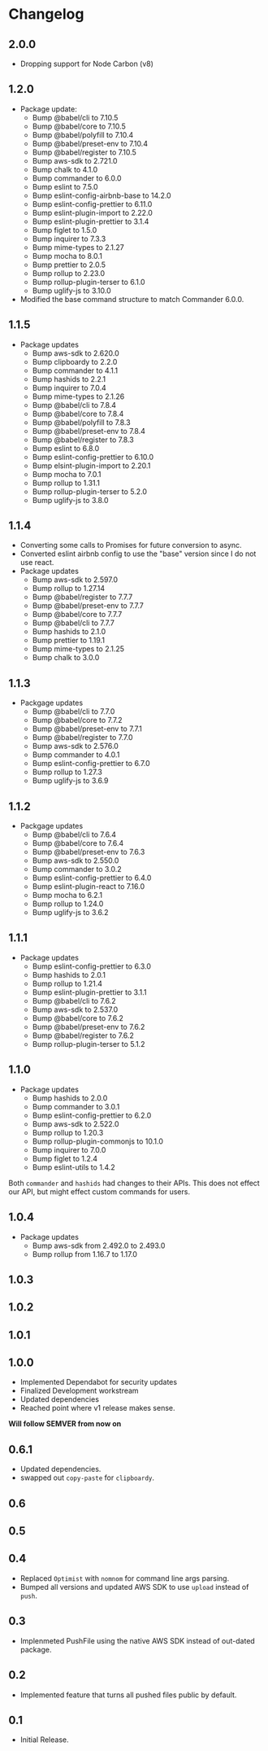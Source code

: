 # Changelog

2.0.0
---
* Dropping support for Node Carbon (v8)

1.2.0
---
* Package update:
    * Bump @babel/cli to 7.10.5
    * Bump @babel/core to 7.10.5
    * Bump @babel/polyfill to 7.10.4
    * Bump @babel/preset-env to 7.10.4
    * Bump @babel/register to 7.10.5
    * Bump aws-sdk to 2.721.0
    * Bump chalk to 4.1.0
    * Bump commander to 6.0.0
    * Bump eslint to 7.5.0
    * Bump eslint-config-airbnb-base to 14.2.0
    * Bump eslint-config-prettier to 6.11.0
    * Bump eslint-plugin-import to 2.22.0
    * Bump eslint-plugin-prettier to 3.1.4
    * Bump figlet to 1.5.0
    * Bump inquirer to 7.3.3
    * Bump mime-types to 2.1.27
    * Bump mocha to 8.0.1
    * Bump prettier to 2.0.5
    * Bump rollup to 2.23.0
    * Bump rollup-plugin-terser to 6.1.0
    * Bump uglify-js to 3.10.0
* Modified the base command structure to match Commander 6.0.0.

1.1.5
---

* Package updates
    * Bump aws-sdk to 2.620.0
    * Bump clipboardy to 2.2.0
    * Bump commander to 4.1.1
    * Bump hashids to 2.2.1
    * Bump inquirer to 7.0.4
    * Bump mime-types to 2.1.26
    * Bump @babel/cli to 7.8.4
    * Bump @babel/core to 7.8.4
    * Bump @babel/polyfill to 7.8.3
    * Bump @babel/preset-env to 7.8.4
    * Bump @babel/register to 7.8.3
    * Bump eslint to 6.8.0
    * Bump eslint-config-prettier to 6.10.0
    * Bump elsint-plugin-import to 2.20.1
    * Bump mocha to 7.0.1
    * Bump rollup to 1.31.1
    * Bump rollup-plugin-terser to 5.2.0
    * Bump uglify-js to 3.8.0

1.1.4
---

* Converting some calls to Promises for future conversion to async.
* Converted eslint airbnb config to use the "base" version since I do not use react.
* Package updates
    * Bump aws-sdk to 2.597.0
    * Bump rollup to 1.27.14
    * Bump @babel/register to 7.7.7
    * Bump @babel/preset-env to 7.7.7
    * Bump @babel/core to 7.7.7
    * Bump @babel/cli to 7.7.7
    * Bump hashids to 2.1.0
    * Bump prettier to 1.19.1
    * Bump mime-types to 2.1.25
    * Bump chalk to 3.0.0

1.1.3
---

* Packgage updates
    * Bump @babel/cli to 7.7.0
    * Bump @babel/core to 7.7.2
    * Bump @babel/preset-env to 7.7.1
    * Bump @babel/register to 7.7.0
    * Bump aws-sdk to 2.576.0
    * Bump commander to 4.0.1
    * Bump eslint-config-prettier to 6.7.0
    * Bump rollup to 1.27.3
    * Bump uglify-js to 3.6.9

1.1.2
---

* Packgage updates
    * Bump @babel/cli to 7.6.4
    * Bump @babel/core to 7.6.4
    * Bump @babel/preset-env to 7.6.3
    * Bump aws-sdk to 2.550.0
    * Bump commander to 3.0.2
    * Bump eslint-config-prettier to 6.4.0
    * Bump eslint-plugin-react to 7.16.0
    * Bump mocha to 6.2.1
    * Bump rollup to 1.24.0
    * Bump uglify-js to 3.6.2

1.1.1
---

* Package updates
    * Bump eslint-config-prettier to 6.3.0
    * Bump hashids to 2.0.1
    * Bump rollup to 1.21.4
    * Bump eslint-plugin-prettier to 3.1.1
    * Bump @babel/cli to 7.6.2
    * Bump aws-sdk to 2.537.0
    * Bump @babel/core to 7.6.2
    * Bump @babel/preset-env to 7.6.2
    * Bump @babel/register to 7.6.2
    * Bump rollup-plugin-terser to 5.1.2

1.1.0
---

* Package updates
    * Bump hashids to 2.0.0
    * Bump commander to 3.0.1
    * Bump eslint-config-prettier to 6.2.0
    * Bump aws-sdk to 2.522.0
    * Bump rollup to 1.20.3
    * Bump rollup-plugin-commonjs to 10.1.0
    * Bump inquirer to 7.0.0
    * Bump figlet to 1.2.4
    * Bump eslint-utils to 1.4.2

Both `commander` and `hashids` had changes to their APIs. This does not effect our API, but might effect custom commands for users.

1.0.4
---

* Package updates
    * Bump aws-sdk from 2.492.0 to 2.493.0
    * Bump rollup from 1.16.7 to 1.17.0

1.0.3
---

1.0.2
---

1.0.1
---

1.0.0
---

* Implemented Dependabot for security updates
* Finalized Development workstream
* Updated dependencies
* Reached point where v1 release makes sense.

**Will follow SEMVER from now on**

0.6.1
---

* Updated dependencies.
* swapped out `copy-paste` for `clipboardy`.

0.6
---

0.5
---

0.4
---

* Replaced `Optimist` with `nomnom` for command line args parsing.
* Bumped all versions and updated AWS SDK to use `upload` instead of `push`.

0.3
---

* Implenmeted PushFile using the native AWS SDK instead of out-dated package.

0.2
---

* Implemented feature that turns all pushed files public by default.

0.1
---

* Initial Release.

